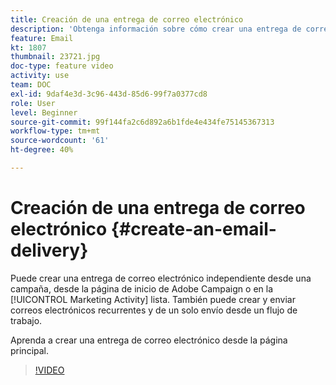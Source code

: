 ```yaml
---
title: Creación de una entrega de correo electrónico
description: 'Obtenga información sobre cómo crear una entrega de correo electrónico de la página principal. '
feature: Email
kt: 1807
thumbnail: 23721.jpg
doc-type: feature video
activity: use
team: DOC
exl-id: 9daf4e3d-3c96-443d-85d6-99f7a0377cd8
role: User
level: Beginner
source-git-commit: 99f144fa2c6d892a6b1fde4e434fe75145367313
workflow-type: tm+mt
source-wordcount: '61'
ht-degree: 40%

---
```


# Creación de una entrega de correo electrónico {#create-an-email-delivery}

Puede crear una entrega de correo electrónico independiente desde una campaña, desde la página de inicio de Adobe Campaign o en la [!UICONTROL Marketing Activity] lista. También puede crear y enviar correos electrónicos recurrentes y de un solo envío desde un flujo de trabajo.

Aprenda a crear una entrega de correo electrónico desde la página principal.

>[!VIDEO](https://video.tv.adobe.com/v/23721?quality=12)
